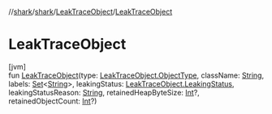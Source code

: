//[shark](../../../index.md)/[shark](../index.md)/[LeakTraceObject](index.md)/[LeakTraceObject](-leak-trace-object.md)

# LeakTraceObject

[jvm]\
fun [LeakTraceObject](-leak-trace-object.md)(type: [LeakTraceObject.ObjectType](-object-type/index.md), className: [String](https://kotlinlang.org/api/latest/jvm/stdlib/kotlin/-string/index.html), labels: [Set](https://kotlinlang.org/api/latest/jvm/stdlib/kotlin.collections/-set/index.html)&lt;[String](https://kotlinlang.org/api/latest/jvm/stdlib/kotlin/-string/index.html)&gt;, leakingStatus: [LeakTraceObject.LeakingStatus](-leaking-status/index.md), leakingStatusReason: [String](https://kotlinlang.org/api/latest/jvm/stdlib/kotlin/-string/index.html), retainedHeapByteSize: [Int](https://kotlinlang.org/api/latest/jvm/stdlib/kotlin/-int/index.html)?, retainedObjectCount: [Int](https://kotlinlang.org/api/latest/jvm/stdlib/kotlin/-int/index.html)?)
